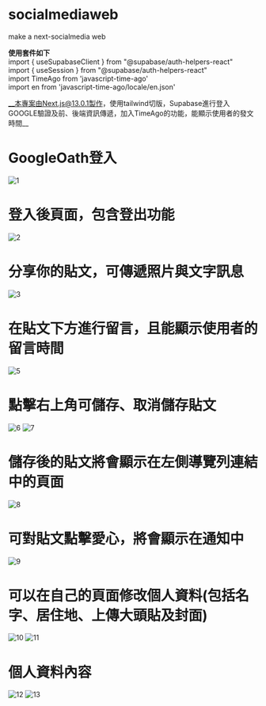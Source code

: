 # socialmediaweb
make a next-socialmedia web

__使用套件如下__  
import { useSupabaseClient } from "@supabase/auth-helpers-react"    
import { useSession } from "@supabase/auth-helpers-react"    
import TimeAgo from 'javascript-time-ago'  
import en from 'javascript-time-ago/locale/en.json'  

  
  __本專案由Next.js@13.0.1製作，使用tailwind切版，Supabase進行登入GOOGLE驗證及前、後端資訊傳遞，加入TimeAgo的功能，能顯示使用者的發文時間__  
  
  # GoogleOath登入  
  ![1](https://github.com/jeff50508/socialmediaweb/assets/111333990/1b72fbaa-d147-4fc7-b8bf-8c8a1983eefa)
  
  
  # 登入後頁面，包含登出功能
  ![2](https://github.com/jeff50508/socialmediaweb/assets/111333990/8ba68d14-dc2c-45cf-8560-2bc6f657f75b)

  
  # 分享你的貼文，可傳遞照片與文字訊息
  ![3](https://github.com/jeff50508/socialmediaweb/assets/111333990/6996375e-029d-46ad-8f23-14d5139f4fbe)

  
  # 在貼文下方進行留言，且能顯示使用者的留言時間
  ![5](https://github.com/jeff50508/socialmediaweb/assets/111333990/9dcabb75-3016-4142-97d8-38dc0a4e2712)
  
  
  # 點擊右上角可儲存、取消儲存貼文
  ![6](https://github.com/jeff50508/socialmediaweb/assets/111333990/16be76c9-8ef6-4cdd-9089-07bbedffe956)
  ![7](https://github.com/jeff50508/socialmediaweb/assets/111333990/bbb61be0-f082-4594-8318-5a2410947bf1)
  
  
  # 儲存後的貼文將會顯示在左側導覽列連結中的頁面
  ![8](https://github.com/jeff50508/socialmediaweb/assets/111333990/634a4053-dea2-418c-8a95-2de04d674f32)
  
  
  # 可對貼文點擊愛心，將會顯示在通知中
  ![9](https://github.com/jeff50508/socialmediaweb/assets/111333990/ab79db1d-6df7-484f-97d6-c70277ff1189)
  
  
  # 可以在自己的頁面修改個人資料(包括名字、居住地、上傳大頭貼及封面)
  ![10](https://github.com/jeff50508/socialmediaweb/assets/111333990/d52913c3-1faf-43d9-a086-326e45b3bb51)
  ![11](https://github.com/jeff50508/socialmediaweb/assets/111333990/4e158f5b-db92-4571-9b7c-19238a6b0b40)
  
  
  # 個人資料內容
  ![12](https://github.com/jeff50508/socialmediaweb/assets/111333990/385e2955-addc-4011-b5d3-a009cfcdc841)
  ![13](https://github.com/jeff50508/socialmediaweb/assets/111333990/37b5b635-4fb7-441c-a393-fb6e94858e1c)
  
